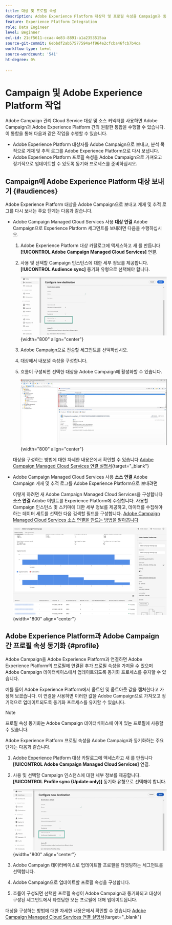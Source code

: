 ```yaml
---
title: 대상 및 프로필 속성
description: Adobe Experience Platform 대상자 및 프로필 속성을 Campaign과 동기화하는 방법 알아보기
feature: Experience Platform Integration
role: Data Engineer
level: Beginner
exl-id: 21cf5611-ccaa-4e83-8891-a1a2353515aa
source-git-commit: 6ebbdf2ab57577594a4f964e2cfcba46fcb7b4ca
workflow-type: tm+mt
source-wordcount: '541'
ht-degree: 0%

---
```


# Campaign 및 Adobe Experience Platform 작업

Adobe Campaign 관리 Cloud Service 대상 및 소스 커넥터를 사용하면 Adobe Campaign과 Adobe Experience Platform 간의 원활한 통합을 수행할 수 있습니다. 이 통합을 통해 다음과 같은 작업을 수행할 수 있습니다.

* Adobe Experience Platform 대상자를 Adobe Campaign으로 보내고, 분석 목적으로 게재 및 추적 로그를 Adobe Experience Platform으로 다시 보냅니다.
* Adobe Experience Platform 프로필 속성을 Adobe Campaign으로 가져오고 정기적으로 업데이트할 수 있도록 동기화 프로세스를 준비하십시오.

## Campaign에 Adobe Experience Platform 대상 보내기 {#audiences}

Adobe Experience Platform 대상을 Adobe Campaign으로 보내고 게재 및 추적 로그를 다시 보내는 주요 단계는 다음과 같습니다.

* Adobe Campaign Managed Cloud Services 사용 **대상 연결** Adobe Campaign으로 Experience Platform 세그먼트를 보내려면 다음을 수행하십시오.

   1. Adobe Experience Platform 대상 카탈로그에 액세스하고 새 를 만듭니다 **[!UICONTROL Adobe Campaign Managed Cloud Services]** 연결.
   1. 사용 및 선택할 Campaign 인스턴스에 대한 세부 정보를 제공합니다. **[!UICONTROL Audience sync]** 동기화 유형으로 선택해야 합니다.

      ![](assets/aep-audience-sync.png){width="800" align="center"}

   1. Adobe Campaign으로 전송할 세그먼트를 선택하십시오.
   1. 대상에서 내보낼 속성을 구성합니다.
   1. 흐름이 구성되면 선택한 대상을 Adobe Campaign에 활성화할 수 있습니다.

      ![](assets/aep-destination.png){width="800" align="center"}

  대상을 구성하는 방법에 대한 자세한 내용은에서 확인할 수 있습니다 [Adobe Campaign Managed Cloud Services 연결 설명서](https://www.adobe.com/go/destinations-adobe-campaign-managed-cloud-services-en){target="_blank"}

* Adobe Campaign Managed Cloud Services 사용 **소스 연결** Adobe Campaign 게재 및 추적 로그를 Adobe Experience Platform으로 보내려면

  이렇게 하려면 새 Adobe Campaign Managed Cloud Services을 구성합니다 **소스 연결** Adobe 이벤트를 Experience Platform에 수집합니다. 사용할 Campaign 인스턴스 및 스키마에 대한 세부 정보를 제공하고, 데이터를 수집해야 하는 데이터 세트를 선택한 다음 검색할 필드를 구성합니다. [Adobe Campaign Managed Cloud Services 소스 연결을 만드는 방법을 알아봅니다](https://www.adobe.com/go/sources-campaign-ui-en)

  ![](assets/aep-logs.png){width="800" align="center"}

## Adobe Experience Platform과 Adobe Campaign 간 프로필 속성 동기화 {#profile}

Adobe Campaign을 Adobe Experience Platform과 연결하면 Adobe Experience Platform의 프로필에 연결된 추가 프로필 속성을 가져올 수 있으며 Adobe Campaign 데이터베이스에서 업데이트되도록 동기화 프로세스를 유지할 수 있습니다.

예를 들어 Adobe Experience Platform에서 옵트인 및 옵트아웃 값을 캡처한다고 가정해 보겠습니다. 이 연결을 사용하면 이러한 값을 Adobe Campaign으로 가져오고 정기적으로 업데이트되도록 동기화 프로세스를 유지할 수 있습니다.

>[!NOTE]
>
>프로필 속성 동기화는 Adobe Campaign 데이터베이스에 이미 있는 프로필에 사용할 수 있습니다.

Adobe Experience Platform 프로필 속성을 Adobe Campaign과 동기화하는 주요 단계는 다음과 같습니다.

1. Adobe Experience Platform 대상 카탈로그에 액세스하고 새 를 만듭니다 **[!UICONTROL Adobe Campaign Managed Cloud Services]** 연결.
1. 사용 및 선택할 Campaign 인스턴스에 대한 세부 정보를 제공합니다. **[!UICONTROL Profile sync (Update only)]** 동기화 유형으로 선택해야 합니다.

   ![](assets/aep-profile-sync.png){width="800" align="center"}

1. Adobe Campaign 데이터베이스로 업데이트할 프로필을 타겟팅하는 세그먼트를 선택합니다.
1. Adobe Campaign으로 업데이트할 프로필 속성을 구성합니다.
1. 흐름이 구성되면 선택한 프로필 속성이 Adobe Campaign과 동기화되고 대상에 구성된 세그먼트에서 타겟팅한 모든 프로필에 대해 업데이트됩니다.

대상을 구성하는 방법에 대한 자세한 내용은에서 확인할 수 있습니다 [Adobe Campaign Managed Cloud Services 연결 설명서](https://www.adobe.com/go/destinations-adobe-campaign-managed-cloud-services-en){target="_blank"}